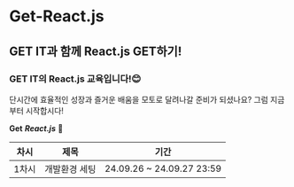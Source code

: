 # Get-React.js
## GET IT과 함께 React.js GET하기!

### GET IT의 React.js 교육입니다!😊 

단시간에 효율적인 성장과 즐거운 배움을 모토로 달려나갈 준비가 되셨나요?
그럼 지금부터 시작합시다! 

**Get** **_React.js_** 👊

|차시|제목|기간|
|:---:|:---:|:---:|
|1차시|개발환경 세팅|24.09.26 ~ 24.09.27 23:59|

